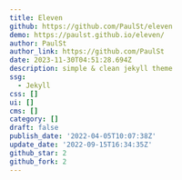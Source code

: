 ```yaml
---
title: Eleven
github: https://github.com/PaulSt/eleven
demo: https://paulst.github.io/eleven/
author: PaulSt
author_link: https://github.com/PaulSt
date: 2023-11-30T04:51:28.694Z
description: simple & clean jekyll theme
ssg:
  - Jekyll
css: []
ui: []
cms: []
category: []
draft: false
publish_date: '2022-04-05T10:07:38Z'
update_date: '2022-09-15T16:34:35Z'
github_star: 2
github_fork: 2
---
```

